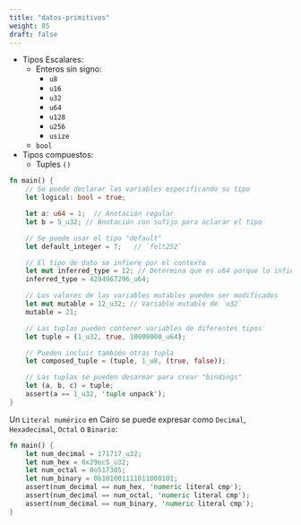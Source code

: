 ```yaml
---
title: "datos-primitivos"
weight: 85
draft: false
---
```


- Tipos Escalares:
  - Enteros sin signo:
    - `u8`
    - `u16`
    - `u32`
    - `u64`
    - `u128`
    - `u256`
    - `usize`
  - `bool`
- Tipos compuestos:
  - Tuples `()`

```rust
fn main() {
    // Se puede declarar las variables especificando su tipo
    let logical: bool = true;

    let a: u64 = 1;  // Anotación regular
    let b = 5_u32; // Anotación con sufijo para aclarar el tipo

    // Se puede usar el tipo "default"
    let default_integer = 7;   // `felt252`

    // El tipo de dato se infiere por el contexto
    let mut inferred_type = 12; // Determina que es u64 porque lo infiere de la próxima línea
    inferred_type = 4294967296_u64;

    // Los valores de las variables mutables pueden ser modificados
    let mut mutable = 12_u32; // Variable mutable de `u32`
    mutable = 21;

    // Las tuplas pueden contener variables de diferentes tipos
    let tuple = (1_u32, true, 10000000_u64);

    // Pueden incluir también otras tupla
    let composed_tuple = (tuple, 1_u8, (true, false));

    // Las tuplas se pueden desarmar para crear "bindings"
    let (a, b, c) = tuple;
    assert(a == 1_u32, 'tuple unpack');
}
```
Un `Literal numérico` en Cairo se puede expresar como `Decimal`, `Hexadecimal`, `Octal` o `Binario`:
```rust
fn main() {
    let num_decimal = 171717_u32;
    let num_hex = 0x29ec5_u32;
    let num_octal = 0o517305;
    let num_binary = 0b101001111011000101;
    assert(num_decimal == num_hex, 'numeric literal cmp');
    assert(num_decimal == num_octal, 'numeric literal cmp');
    assert(num_decimal == num_binary, 'numeric literal cmp');
}
```
